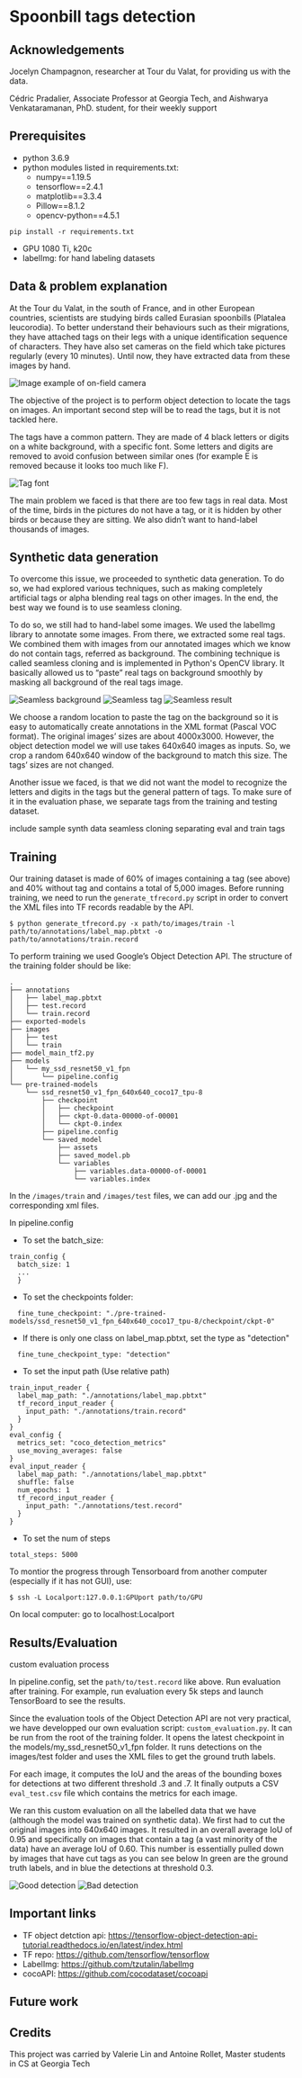 # Spoonbill tags detection

## Acknowledgements

Jocelyn Champagnon, researcher at Tour du Valat, for providing us with the data.

Cédric Pradalier, Associate Professor at Georgia Tech, and Aishwarya Venkataramanan, PhD. student, for their weekly support


## Prerequisites
* python 3.6.9
* python modules listed in requirements.txt:
    * numpy==1.19.5
    * tensorflow==2.4.1
    * matplotlib==3.3.4
    * Pillow==8.1.2
    * opencv-python==4.5.1

```
pip install -r requirements.txt
```
* GPU 1080 Ti, k20c
* labelImg: for hand labeling datasets

## Data & problem explanation

At the Tour du Valat, in the south of France, and in other European countries, scientists are studying birds called Eurasian spoonbills (Platalea leucorodia). To better understand their behaviours such as their migrations, they have attached tags on their legs with a unique identification sequence of characters. They have also set cameras on the field which take pictures regularly (every 10 minutes). Until now, they have extracted data from these images by hand. 



![Image example of on-field camera](sample-data/7mai2018%20(21).JPG)

The objective of the project is to perform object detection to locate the tags on images. An important second step will be to read the tags, but it is not tackled here.

The tags have a common pattern. They are made of 4 black letters or digits on a white background, with a specific font. Some letters and digits are removed to avoid confusion between similar ones (for example E is removed because it looks too much like F).

![Tag font](sample-data/SPOO-FONT.jpg)

The main problem we faced is that there are too few tags in real data. Most of the time, birds in the pictures do not have a tag, or it is hidden by other birds or because they are sitting. We also didn’t want to hand-label thousands of images.



## Synthetic data generation

To overcome this issue, we proceeded to synthetic data generation. To do so, we had explored various techniques, such as making completely artificial tags or alpha blending real tags on other images. In the end, the best way we found is to use seamless cloning.

To do so, we still had to hand-label some images. We used the labelImg library to annotate some images. From there, we extracted some real tags. We combined them with images from our annotated images which we know do not contain tags, referred as background. The combining technique is called seamless cloning and is implemented in Python's OpenCV library. It basically allowed us to “paste” real tags on background smoothly by masking all background of the real tags image.


![Seamless background](sample-data/seamless-cloning-background.png)
![Seamless tag](sample-data/seamless-cloning-tag.png)
![Seamless result](sample-data/seamless-cloning-result.png)

We choose a random location to paste the tag on the background so it is easy to automatically create annotations in the XML format (Pascal VOC format). The original images’ sizes are about 4000x3000. However, the object detection model we will use takes 640x640 images as inputs. So, we crop a random 640x640 window of the background to match this size. The tags’ sizes are not changed.

Another issue we faced, is that we did not want the model to recognize the letters and digits in the tags but the general pattern of tags. To make sure of it in the evaluation phase, we separate tags from the training and testing dataset.

include sample synth data
seamless cloning
separating eval and train tags 

## Training

Our training dataset is made of 60% of images containing a tag (see above) and 40% without tag and contains a total of 5,000 images.
Before running training, we need to run the `generate_tfrecord.py` script in order to convert the XML files into TF records readable by the API.

```
$ python generate_tfrecord.py -x path/to/images/train -l path/to/annotations/label_map.pbtxt -o path/to/annotations/train.record
```
To perform training we used Google’s Object Detection API.
The structure of the training folder should be like:
```
.
├── annotations
│   ├── label_map.pbtxt
│   ├── test.record
│   └── train.record
├── exported-models
├── images
│   ├── test
│   └── train
├── model_main_tf2.py
├── models
│   └── my_ssd_resnet50_v1_fpn
│       └── pipeline.config
└── pre-trained-models
    └── ssd_resnet50_v1_fpn_640x640_coco17_tpu-8
        ├── checkpoint
        │   ├── checkpoint
        │   ├── ckpt-0.data-00000-of-00001
        │   └── ckpt-0.index
        ├── pipeline.config
        └── saved_model
            ├── assets
            ├── saved_model.pb
            └── variables
                ├── variables.data-00000-of-00001
                └── variables.index

```
In the `/images/train` and `/images/test` files, we can add our .jpg and the corresponding xml files.


In pipeline.config
* To set the batch_size:
```
train_config {
  batch_size: 1
  ...
  }

```

* To set the checkpoints folder:
```
  fine_tune_checkpoint: "./pre-trained-models/ssd_resnet50_v1_fpn_640x640_coco17_tpu-8/checkpoint/ckpt-0"
```


* If there is only one class on label_map.pbtxt, set the type as "detection" 
```
  fine_tune_checkpoint_type: "detection"
```
* To set the input path (Use relative path)
```
train_input_reader {
  label_map_path: "./annotations/label_map.pbtxt"
  tf_record_input_reader {
    input_path: "./annotations/train.record"
  }
}
eval_config {
  metrics_set: "coco_detection_metrics"
  use_moving_averages: false
}
eval_input_reader {
  label_map_path: "./annotations/label_map.pbtxt"
  shuffle: false
  num_epochs: 1
  tf_record_input_reader {
    input_path: "./annotations/test.record"
  }
}
```

* To set the num of steps
```
total_steps: 5000
```
To montior the progress through Tensorboard from another computer (especially if it has not GUI), use:
```
$ ssh -L Localport:127.0.0.1:GPUport path/to/GPU
```
On local computer: go to localhost:Localport

## Results/Evaluation
custom evaluation process

In pipeline.config, set the `path/to/test.record` like above. Run evaluation after training.
For example, run evaluation every 5k steps and launch TensorBoard to see the results.

Since the evaluation tools of the Object Detection API are not very practical, we have developped our own evaluation script: `custom_evaluation.py`. It can be run from the root of the training folder. It opens the latest checkpoint in the models/my_ssd_resnet50_v1_fpn folder. It runs detections on the images/test folder and uses the XML files to get the ground truth labels.

For each image, it computes the IoU and the areas of the bounding boxes for detections at two different threshold .3 and .7. It finally outputs a CSV `eval_test.csv` file which contains the metrics for each image.

We ran this custom evaluation on all the labelled data that we have (although the model was trained on synthetic data). We first had to cut the original images into 640x640 images. It resulted in an overall average IoU of 0.95 and specifically on images that contain a tag (a vast minority of the data) have an average IoU of 0.60. This number is essentially pulled down by images that have cut tags as you can see below In green are the ground truth labels, and in blue the detections at threshold 0.3.

![Good detection](sample-data/detection-results/metricsIMAG1189_9.jpg)
![Bad detection](sample-data/detection-results/metricsIMAG52026_17.jpg)


## Important links
* TF object detction api: https://tensorflow-object-detection-api-tutorial.readthedocs.io/en/latest/index.html
* TF repo: https://github.com/tensorflow/tensorflow
* LabelImg: https://github.com/tzutalin/labelImg
* cocoAPI: https://github.com/cocodataset/cocoapi

## Future work
## Credits
This project was carried by Valerie Lin and Antoine Rollet, Master students in CS at Georgia Tech
